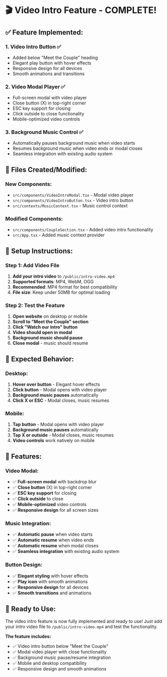# 🎬 Video Intro Feature - COMPLETE!

## ✅ **Feature Implemented:**

### 1. **Video Intro Button** ✅
- Added below "Meet the Couple" heading
- Elegant play button with hover effects
- Responsive design for all devices
- Smooth animations and transitions

### 2. **Video Modal Player** ✅
- Full-screen modal with video player
- Close button (X) in top-right corner
- ESC key support for closing
- Click outside to close functionality
- Mobile-optimized video controls

### 3. **Background Music Control** ✅
- Automatically pauses background music when video starts
- Resumes background music when video ends or modal closes
- Seamless integration with existing audio system

## 📁 **Files Created/Modified:**

### **New Components:**
- `src/components/VideoIntroModal.tsx` - Modal video player
- `src/components/VideoIntroButton.tsx` - Video intro button
- `src/contexts/MusicContext.tsx` - Music control context

### **Modified Components:**
- `src/components/CoupleSection.tsx` - Added video intro functionality
- `src/App.tsx` - Added music context provider

## 🎥 **Setup Instructions:**

### **Step 1: Add Video File**
1. **Add your intro video** to `/public/intro-video.mp4`
2. **Supported formats**: MP4, WebM, OGG
3. **Recommended**: MP4 format for best compatibility
4. **File size**: Keep under 50MB for optimal loading

### **Step 2: Test the Feature**
1. **Open website** on desktop or mobile
2. **Scroll to "Meet the Couple" section**
3. **Click "Watch our intro" button**
4. **Video should open in modal**
5. **Background music should pause**
6. **Close modal** - music should resume

## 🎯 **Expected Behavior:**

### **Desktop:**
1. **Hover over button** - Elegant hover effects
2. **Click button** - Modal opens with video player
3. **Background music pauses** automatically
4. **Click X or ESC** - Modal closes, music resumes

### **Mobile:**
1. **Tap button** - Modal opens with video player
2. **Background music pauses** automatically
3. **Tap X or outside** - Modal closes, music resumes
4. **Video controls** work natively on mobile

## 🔧 **Features:**

### **Video Modal:**
- ✅ **Full-screen modal** with backdrop blur
- ✅ **Close button** (X) in top-right corner
- ✅ **ESC key support** for closing
- ✅ **Click outside** to close
- ✅ **Mobile-optimized** video controls
- ✅ **Responsive design** for all screen sizes

### **Music Integration:**
- ✅ **Automatic pause** when video starts
- ✅ **Automatic resume** when video ends
- ✅ **Automatic resume** when modal closes
- ✅ **Seamless integration** with existing audio system

### **Button Design:**
- ✅ **Elegant styling** with hover effects
- ✅ **Play icon** with smooth animations
- ✅ **Responsive design** for all devices
- ✅ **Smooth transitions** and animations

## 🚀 **Ready to Use:**

The video intro feature is now fully implemented and ready to use! Just add your intro video file to `/public/intro-video.mp4` and test the functionality.

**The feature includes:**
- ✅ Video intro button below "Meet the Couple"
- ✅ Modal video player with close functionality
- ✅ Background music pause/resume integration
- ✅ Mobile and desktop compatibility
- ✅ Responsive design and smooth animations
